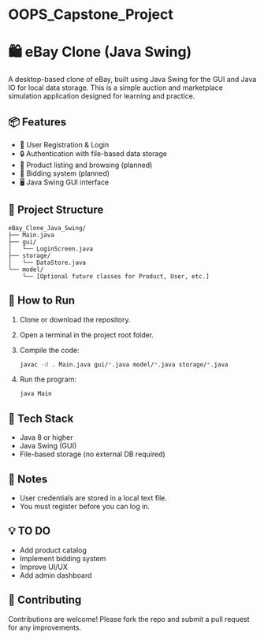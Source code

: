 # OOPS_Capstone_Project

# 🛍️ eBay Clone (Java Swing)

A desktop-based clone of eBay, built using Java Swing for the GUI and Java IO for local data storage. This is a simple auction and marketplace simulation application designed for learning and practice.

## 📦 Features

- 🧑 User Registration & Login
- 🔒 Authentication with file-based data storage
- 🛒 Product listing and browsing (planned)
- 💸 Bidding system (planned)
- 🖥️ Java Swing GUI interface

## 📁 Project Structure

```
eBay_Clone_Java_Swing/
├── Main.java
├── gui/
│   └── LoginScreen.java
├── storage/
│   └── DataStore.java
└── model/
    └── [Optional future classes for Product, User, etc.]
```

## 🚀 How to Run

1. Clone or download the repository.

2. Open a terminal in the project root folder.

3. Compile the code:
   ```bash
   javac -d . Main.java gui/*.java model/*.java storage/*.java
   ```

4. Run the program:
   ```bash
   java Main
   ```

## 🧠 Tech Stack

- Java 8 or higher
- Java Swing (GUI)
- File-based storage (no external DB required)

## 📌 Notes

- User credentials are stored in a local text file.
- You must register before you can log in.

## 💡 TO DO

- Add product catalog
- Implement bidding system
- Improve UI/UX
- Add admin dashboard

## 🤝 Contributing

Contributions are welcome! Please fork the repo and submit a pull request for any improvements.


